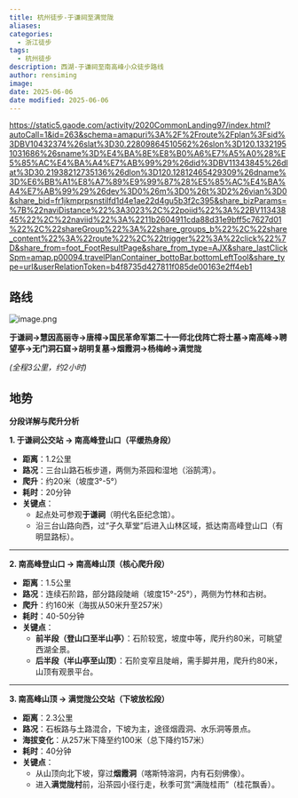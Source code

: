 ```yaml
---
title: 杭州徒步-于谦祠至满觉陇
aliases: 
categories:
  - 浙江徒步
tags:
  - 杭州徒步
description: 西湖-于谦祠至南高峰小众徒步路线
author: rensiming
image: 
date: 2025-06-06
date modified: 2025-06-06
---
```


https://static5.gaode.com/activity/2020CommonLanding97/index.html?autoCall=1&id=263&schema=amapuri%3A%2F%2Froute%2Fplan%3Fsid%3DBV10432374%26slat%3D30.22809864510562%26slon%3D120.13321951031686%26sname%3D%E4%BA%8E%E8%B0%A6%E7%A5%A0%28%E5%85%AC%E4%BA%A4%E7%AB%99%29%26did%3DBV11343845%26dlat%3D30.21938212735136%26dlon%3D120.12812465429309%26dname%3D%E6%BB%A1%E8%A7%89%E9%99%87%28%E5%85%AC%E4%BA%A4%E7%AB%99%29%26dev%3D0%26m%3D0%26t%3D2%26vian%3D0&share_bid=fr1jkmprpsnstilfd1d4e1ae22d4gu5b3f2c395&share_bizParams=%7B%22naviDistance%22%3A3023%2C%22poiid%22%3A%22BV11343845%22%2C%22naviid%22%3A%2211b2604911cda88d31e9bff5c7627d01%22%2C%22shareGroup%22%3A%22share_groups_b%22%2C%22share_content%22%3A%22route%22%2C%22trigger%22%3A%22click%22%7D&share_from=foot_FootResultPage&share_from_type=AJX&share_lastClickSpm=amap.p00094.travelPlanContainer_bottoBar.bottomLeftTool&share_type=url&userRelationToken=b4f8735d427811f085de00163e2ff4eb1

## 路线

![image.png](https://amown.cn/PicGo/20250606111626351.png)

**于谦祠→慧因高丽寺→唐樟→国民革命军第二十一师北伐阵亡将士墓→南高峰→聘望亭→无门洞石窟→胡明复墓→烟霞洞→杨梅岭→满觉陇**

*(全程3公里，约2小时)*

## 地势

**分段详解与爬升分析**

**1. 于谦祠公交站 → 南高峰登山口（平缓热身段）**

- **距离**：1.2公里
- **路况**：三台山路石板步道，两侧为茶园和湿地（浴鹄湾）。
- **爬升**：约20米（坡度3°-5°）
- **耗时**：20分钟
- **关键点**：
    - 起点处可参观**于谦祠**（明代名臣纪念馆）。
    - 沿三台山路向西，过“子久草堂”后进入山林区域，抵达南高峰登山口（有明显路标）。

---

**2. 南高峰登山口 → 南高峰山顶（核心爬升段）**

- **距离**：1.5公里
- **路况**：连续石阶路，部分路段陡峭（坡度15°-25°），两侧为竹林和古树。
- **爬升**：约160米（海拔从50米升至257米）
- **耗时**：40-50分钟
- **关键点**：
    - **前半段（登山口至半山亭）**：石阶较宽，坡度中等，爬升约80米，可眺望西湖全景。
    - **后半段（半山亭至山顶）**：石阶变窄且陡峭，需手脚并用，爬升约80米，山顶有观景平台。
    
---

**3. 南高峰山顶 → 满觉陇公交站（下坡放松段）**

- **距离**：2.3公里
- **路况**：石板路与土路混合，下坡为主，途径烟霞洞、水乐洞等景点。
- **海拔变化**：从257米下降至约100米（总下降约157米）
- **耗时**：40分钟
- **关键点**：
    - 从山顶向北下坡，穿过**烟霞洞**（喀斯特溶洞，内有石刻佛像）。
    - 进入**满觉陇村**前，沿茶园小径行走，秋季可赏“满陇桂雨”（桂花飘香）。
